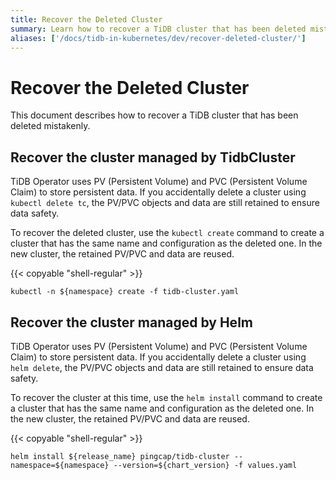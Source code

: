 ```yaml
---
title: Recover the Deleted Cluster
summary: Learn how to recover a TiDB cluster that has been deleted mistakenly.
aliases: ['/docs/tidb-in-kubernetes/dev/recover-deleted-cluster/']
---
```


# Recover the Deleted Cluster

This document describes how to recover a TiDB cluster that has been deleted mistakenly.

## Recover the cluster managed by TidbCluster

TiDB Operator uses PV (Persistent Volume) and PVC (Persistent Volume Claim) to store persistent data. If you accidentally delete a cluster using `kubectl delete tc`, the PV/PVC objects and data are still retained to ensure data safety.

To recover the deleted cluster, use the `kubectl create` command to create a cluster that has the same name and configuration as the deleted one. In the new cluster, the retained PV/PVC and data are reused.

{{< copyable "shell-regular" >}}

```shell
kubectl -n ${namespace} create -f tidb-cluster.yaml
```

## Recover the cluster managed by Helm

TiDB Operator uses PV (Persistent Volume) and PVC (Persistent Volume Claim) to store persistent data. If you accidentally delete a cluster using `helm delete`, the PV/PVC objects and data are still retained to ensure data safety.

To recover the cluster at this time, use the `helm install` command to create a cluster that has the same name and configuration as the deleted one. In the new cluster, the retained PV/PVC and data are reused.

{{< copyable "shell-regular" >}}

```shell
helm install ${release_name} pingcap/tidb-cluster --namespace=${namespace} --version=${chart_version} -f values.yaml
```
